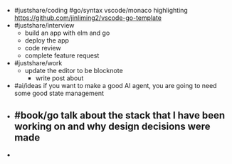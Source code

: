 - #justshare/coding #go/syntax vscode/monaco highlighting https://github.com/jinliming2/vscode-go-template
- #justshare/interview
	- build an app with elm and go
	- deploy the app
	- code review
	- complete feature request
- #justshare/work
	- update the editor to be blocknote
		- write post about
- #ai/ideas if you want to make a good AI agent, you are going to need some good state management
- #book/go talk about the stack that I have been working on and why design decisions were made
	-
-